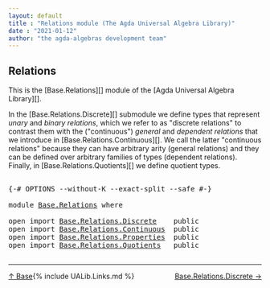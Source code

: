 ```yaml
---
layout: default
title : "Relations module (The Agda Universal Algebra Library)"
date : "2021-01-12"
author: "the agda-algebras development team"
---
```


## <a id="relations">Relations</a>

This is the [Base.Relations][] module of the [Agda Universal Algebra Library][].

In the [Base.Relations.Discrete][] submodule we define types that represent *unary* and *binary relations*, which we refer to as "discrete relations" to contrast them with the ("continuous") *general* and *dependent relations* that we introduce in [Base.Relations.Continuous][]. We call the latter "continuous relations" because they can have arbitrary arity (general relations) and they can be defined over arbitrary families of types (dependent relations).
Finally, in [Base.Relations.Quotients][] we define quotient types.

<pre class="Agda">

<a id="814" class="Symbol">{-#</a> <a id="818" class="Keyword">OPTIONS</a> <a id="826" class="Pragma">--without-K</a> <a id="838" class="Pragma">--exact-split</a> <a id="852" class="Pragma">--safe</a> <a id="859" class="Symbol">#-}</a>

<a id="864" class="Keyword">module</a> <a id="871" href="Base.Relations.html" class="Module">Base.Relations</a> <a id="886" class="Keyword">where</a>

<a id="893" class="Keyword">open</a> <a id="898" class="Keyword">import</a> <a id="905" href="Base.Relations.Discrete.html" class="Module">Base.Relations.Discrete</a>    <a id="932" class="Keyword">public</a>
<a id="939" class="Keyword">open</a> <a id="944" class="Keyword">import</a> <a id="951" href="Base.Relations.Continuous.html" class="Module">Base.Relations.Continuous</a>  <a id="978" class="Keyword">public</a>
<a id="985" class="Keyword">open</a> <a id="990" class="Keyword">import</a> <a id="997" href="Base.Relations.Properties.html" class="Module">Base.Relations.Properties</a>  <a id="1024" class="Keyword">public</a>
<a id="1031" class="Keyword">open</a> <a id="1036" class="Keyword">import</a> <a id="1043" href="Base.Relations.Quotients.html" class="Module">Base.Relations.Quotients</a>   <a id="1070" class="Keyword">public</a>

</pre>

-------------------------------------

<span style="float:left;">[↑ Base](Base.html)</span>
<span style="float:right;">[Base.Relations.Discrete →](Base.Relations.Discrete.html)</span>

{% include UALib.Links.md %}
